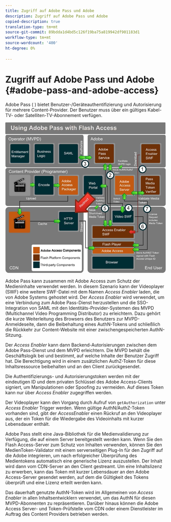 ```yaml
---
title: Zugriff auf Adobe Pass und Adobe
description: Zugriff auf Adobe Pass und Adobe
copied-description: true
translation-type: tm+mt
source-git-commit: 89bdda1d4bd5c126f19ba75a819942df901183d1
workflow-type: tm+mt
source-wordcount: '400'
ht-degree: 0%

---
```



# Zugriff auf Adobe Pass und Adobe {#adobe-pass-and-adobe-access}

Adobe Pass ( [](https://www.adobe.com/products/adobepass/)) bietet Benutzer-/Geräteauthentifizierung und Autorisierung für mehrere Content-Provider. Der Benutzer muss über ein gültiges Kabel-TV- oder Satelliten-TV-Abonnement verfügen.

<!--<a id="fig_cln_bc2_44"></a>-->

![](assets/AdobePass_web.png)

Adobe Pass kann zusammen mit Adobe Access zum Schutz der Medieninhalte verwendet werden. In diesem Szenario kann der Videoplayer (SWF) eine weitere SWF-Datei mit dem Namen *Access Enabler* laden, die von Adobe Systems gehostet wird. Der *Access Enabler* wird verwendet, um eine Verbindung zum Adobe Pass-Dienst herzustellen und die SSO-Integration von SAML mit den Identitäts-Provider-Systemen des MVPD (Multichannel Video Programming Distributor) zu erleichtern. Dazu gehört die kurze Weiterleitung des Browsers des Benutzers zur MVPD-Anmeldeseite, dann die Beibehaltung eines AuthN-Tokens und schließlich die Rückkehr zur Content-Website mit einer zwischengespeicherten AuthN-Sitzung.

Der *Access Enabler* kann dann Backend-Autorisierungen zwischen dem Adobe Pass-Dienst und dem MVPD erleichtern. Die MVPD behält die Geschäftslogik bei und bestimmt, auf welche Inhalte der Benutzer Zugriff hat. Die Berechtigung wird in einem zusätzlichen AuthZ-Token für diese Inhaltsressource beibehalten und an den Client zurückgesendet.

Die Authentifizierungs- und Autorisierungstoken werden mit der eindeutigen ID und dem privaten Schlüssel des Adobe Access-Clients signiert, um Manipulationen oder Spoofing zu vermeiden. Auf dieses Token kann nur über *Access Enabler* zugegriffen werden.

Der Videoplayer kann den Vorgang durch Aufruf von `getAuthorization` unter *Access Enabler* Trigger werden. Wenn gültige AuthN/AuthZ-Token vorhanden sind, gibt der *AccessEnabler* einen Rückruf an den Videoplayer aus, der ein Token für die Wiedergabe des Videoinhalts mit kurzer Lebensdauer enthält.

Adobe Pass stellt eine Java-Bibliothek für die Medienvalidierung zur Verfügung, die auf einem Server bereitgestellt werden kann. Wenn Sie den Flash Access-Server zum Schutz von Inhalten verwenden, können Sie den MedienToken-Validator mit einem serverseitigen Plug-In für den Zugriff auf die Adobe integrieren, um nach erfolgreicher Überprüfung des Medientokens automatisch eine generische Lizenz auszustellen. Der Inhalt wird dann vom CDN-Server an den Client gestreamt. Um eine Inhaltslizenz zu erwerben, kann das Token mit kurzer Lebensdauer an den Adobe Access-Server gesendet werden, auf dem die Gültigkeit des Tokens überprüft und eine Lizenz erteilt werden kann.

Das dauerhaft genutzte AuthN-Token wird im Allgemeinen von *Access Enabler* in allen Inhaltsentwicklern verwendet, um das AuthN für diesen MVPD-Abonnenten zu repräsentieren. Darüber hinaus können die Adobe Access Server- und Token-Prüfstelle vom CDN oder einem Dienstleister im Auftrag des Content Providers betrieben werden.
